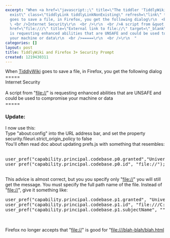 ```yaml
---
excerpt: "When <a href=\"javascript:;\" title=\"The tiddler 'TiddlyWiki' doesn't yet
  exist\" class=\"tiddlyLink tiddlyLinkNonExisting\" refresh=\"link\" tiddlylink=\"TiddlyWiki\">TiddlyWiki</a>
  goes to save a file, in Firefox, you get the following dialog\r\n  <br />=====\r\n
  \ <br />Internet Security\r\n  <br />\r\n  <br />A script from &quot;<a class=\"externalLink\"
  href=\"file:///\" title=\"External link to file://\" target=\"_blank\">file://</a>&quot;
  is requesting enhanced abilities that are UNSAFE and could be used to compromise
  your machine or data\r\n  <br />=====\r\n  <br />\r\n  "
categories: []
layout: post
title: TiddlyWiki and Firefox 3+ Security Prompt
created: 1219430311
---
```

When <a href="javascript:;" title="The tiddler 'TiddlyWiki' doesn't yet exist" class="tiddlyLink tiddlyLinkNonExisting" refresh="link" tiddlylink="TiddlyWiki">TiddlyWiki</a> goes to save a file, in Firefox, you get the following dialog
  <br />=====
  <br />Internet Security
  <br />
  <br />A script from &quot;<a class="externalLink" href="file:///" title="External link to file://" target="_blank">file://</a>&quot; is requesting enhanced abilities that are UNSAFE and could be used to compromise your machine or data
  <br />=====
  <br />
  <h3>Update:</h3>
I now use this:<br />
Type "about:config" into the URL address bar, and set the property
security.fileuri.strict_origin_policy
to false 
  <br />You'll often read doc about updating prefs.js with something that resembles:
  <br />
  <br />
  <pre>user_pref("capability.principal.codebase.p0.granted","UniversalXPConnect  UniversalBrowserRead");
user_pref("capability.principal.codebase.p0.id", "file://"); 
</pre>
  <br />This advice is almost correct, but you you specify only &quot;<a class="externalLink" href="file:///" title="External link to file://" target="_blank">file://</a>&quot; you will still get the message.  You must specify the full path name of the file.  Instead of &quot;<a class="externalLink" href="file:///" title="External link to file://" target="_blank">file://</a>&quot;, give it something like:
  <br />
  <pre>user_pref("capability.principal.codebase.p1.granted", "UniversalXPConnect");
user_pref("capability.principal.codebase.p1.id", "file:///C:/Documents and Settings/kevin/Desktop/TwoNote/ScrapBook.html");
user_pref("capability.principal.codebase.p1.subjectName", "");

</pre>
  <br />Firefox no longer accepts that &quot;<a class="externalLink" href="file:///" title="External link to file://" target="_blank">file://</a>&quot; is good for &quot;<a class="externalLink" href="file:///blah-blah/blah.html" title="External link to file:///blah-blah/blah.html" target="_blank">file:///blah-blah/blah.html</a>
